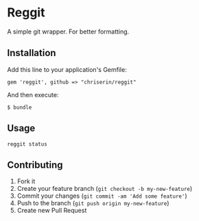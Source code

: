 # Reggit

A simple git wrapper.  For better formatting.

## Installation

Add this line to your application's Gemfile:

    gem 'reggit', github => "chriserin/reggit"

And then execute:

    $ bundle

## Usage

```
reggit status
```

## Contributing

1. Fork it
2. Create your feature branch (`git checkout -b my-new-feature`)
3. Commit your changes (`git commit -am 'Add some feature'`)
4. Push to the branch (`git push origin my-new-feature`)
5. Create new Pull Request

